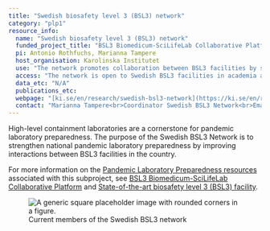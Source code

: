 ```yaml
---
title: "Swedish biosafety level 3 (BSL3) network"
category: "plp1"
resource_info:
  name: "Swedish biosafety level 3 (BSL3) network"
  funded_project_title: "BSL3 Biomedicum-SciLifeLab Collaborative Platform"
  pi: Antonio Rothfuchs, Marianna Tampere
  host_organisation: Karolinska Institutet
  use: "The network promotes collaboration between BSL3 facilities by sharing experience, knowledge and technology. The network has identified focus points and specific capabilities of each BSL3 facility to ensure maximal use of existing capabilities."
  access: "The network is open to Swedish BSL3 facilities in academia and government. BSL3 users, support staff and management are welcome to join. To join the network, please send an email to [bsl3network@ki.se](mailto:bsl3network@ki.se)."
  data_etc: "N/A"
  publications_etc:
  webpage: "[ki.se/en/research/swedish-bsl3-network](https://ki.se/en/research/swedish-bsl3-network)"
  contact: "Marianna Tampere<br>Coordinator Swedish BSL3 Network<br>Email: [marianna.tampere@ki.se](mailto:marianna.tampere@ki.se)<br><br>Antonio Gigliotti Rothfuchs<br>BSL3 Director<br>Email: [antonio.rothfuchs@ki.se](mailto:antonio.rothfuchs@ki.se)"
---
```


High-level containment laboratories are a cornerstone for pandemic laboratory preparedness. The purpose of the Swedish BSL3 Network is to strengthen national pandemic laboratory preparedness by improving interactions between BSL3 facilities in the country.

For more information on the [Pandemic Laboratory Preparedness resources](/resources/) associated with this subproject, see [BSL3 Biomedicum-SciLifeLab Collaborative Platform](/resources/bsl3/) and [State-of-the-art biosafety level 3 (BSL3) facility](/resources-subprojects/bsl3-facility/).

<figure class="figure">
  <img src="/resorces/bsl3-network-members.png" class="figure-img img-fluid" alt="A generic square placeholder image with rounded corners in a figure.">
  <figcaption class="figure-caption">Current members of the Swedish BSL3 network</figcaption>
</figure>
